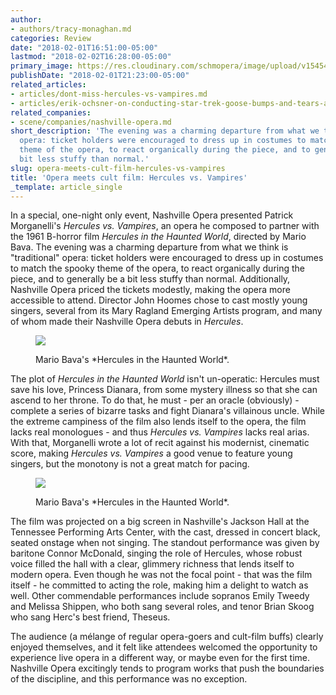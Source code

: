 ```yaml
---
author:
- authors/tracy-monaghan.md
categories: Review
date: "2018-02-01T16:51:00-05:00"
lastmod: "2018-02-02T16:28:00-05:00"
primary_image: https://res.cloudinary.com/schmopera/image/upload/v1545409169/media/webhook-uploads/1517521454256/-RR9ZlOWpgEbInG5i_J_3boI2_JEeYXsOyUEMjmjbUQZkEf2Jej0oklXpRAa_iZggolK0dBq5DMtyp90234BARBuqfmv%3Dw1360-h1360-c
publishDate: "2018-02-01T21:23:00-05:00"
related_articles:
- articles/dont-miss-hercules-vs-vampires.md
- articles/erik-ochsner-on-conducting-star-trek-goose-bumps-and-tears-are-not-optional.md
related_companies:
- scene/companies/nashville-opera.md
short_description: 'The evening was a charming departure from what we think is &quot;traditional&quot;
  opera: ticket holders were encouraged to dress up in costumes to match the spooky
  theme of the opera, to react organically during the piece, and to generally be a
  bit less stuffy than normal.'
slug: opera-meets-cult-film-hercules-vs-vampires
title: 'Opera meets cult film: Hercules vs. Vampires'
_template: article_single
---
```


In a special, one-night only event, Nashville Opera presented Patrick Morganelli's *Hercules vs. Vampires*, an opera he composed to partner with the 1961 B-horror film *Hercules in the Haunted World*, directed by Mario Bava. The evening was a charming departure from what we think is "traditional" opera: ticket holders were encouraged to dress up in costumes to match the spooky theme of the opera, to react organically during the piece, and to generally be a bit less stuffy than normal. Additionally, Nashville Opera priced the tickets modestly, making the opera more accessible to attend. Director John Hoomes chose to cast mostly young singers, several from its Mary Ragland Emerging Artists program, and many of whom made their Nashville Opera debuts in *Hercules*.

<figure data-type="image">

![](https://res.cloudinary.com/schmopera/image/upload/v1545409169/media/webhook-uploads/1517521615672/HERCULES---Hercules-Victorious.jpg.jpg)

<figcaption>Mario Bava's *Hercules in the Haunted World*.</figcaption>
</figure>

The plot of *Hercules in the Haunted World* isn't un-operatic: Hercules must save his love, Princess Dianara, from some mystery illness so that she can ascend to her throne. To do that, he must - per an oracle (obviously) - complete a series of bizarre tasks and fight Dianara's villainous uncle.  While the extreme campiness of the film also lends itself to the opera, the film lacks real monologues - and thus *Hercules vs. Vampires* lacks real arias. With that, Morganelli wrote a lot of recit against his modernist, cinematic score, making *Hercules vs. Vampires* a good venue to feature young singers, but the monotony is not a great match for pacing.

<figure data-type="image">

![](https://res.cloudinary.com/schmopera/image/upload/v1545409169/media/webhook-uploads/1517521842626/HERCULES---Medea-the-Oracle.jpg.jpg)

<figcaption>Mario Bava's *Hercules in the Haunted World*.</figcaption>
</figure>

The film was projected on a big screen in Nashville's Jackson Hall at the Tennessee Performing Arts Center, with the cast, dressed in concert black, seated onstage when not singing. The standout performance was given by baritone Connor McDonald, singing the role of Hercules, whose robust voice filled the hall with a clear, glimmery richness that lends itself to modern opera. Even though he was not the focal point - that was the film itself - he committed to acting the role, making him a delight to watch as well. Other commendable performances include sopranos Emily Tweedy and Melissa Shippen, who both sang several roles, and tenor Brian Skoog who sang Herc's best friend, Theseus. 

The audience (a mélange of regular opera-goers and cult-film buffs) clearly enjoyed themselves, and it felt like attendees welcomed the opportunity to experience live opera in a different way, or maybe even for the first time.  Nashville Opera excitingly tends to program works that push the boundaries of the discipline, and this performance was no exception.
